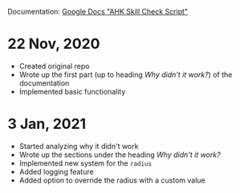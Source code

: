 Documentation: [Google Docs "AHK Skill Check Script"](https://docs.google.com/document/d/1hdxWs1B4XUBNSWsuO7dYCkg_6YBa4E0-jWKeLSXJ8yM/edit?usp=sharing)

# 22 Nov, 2020

* Created original repo
* Wrote up the first part (up to heading *Why didn't it work?*) of the documentation
* Implemented basic functionality

# 3 Jan, 2021

* Started analyzing why it didn't work
* Wrote up the sections under the heading *Why didn't it work?*
* Implemented new system for the `radius`
* Added logging feature
* Added option to override the radius with a custom value
